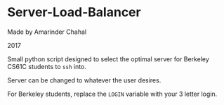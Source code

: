 # Server-Load-Balancer

Made by Amarinder Chahal

2017

Small python script designed to select the optimal server for Berkeley CS61C students to `ssh` into.

Server can be changed to whatever the user desires.

For Berkeley students, replace the `LOGIN` variable with your 3 letter login.
